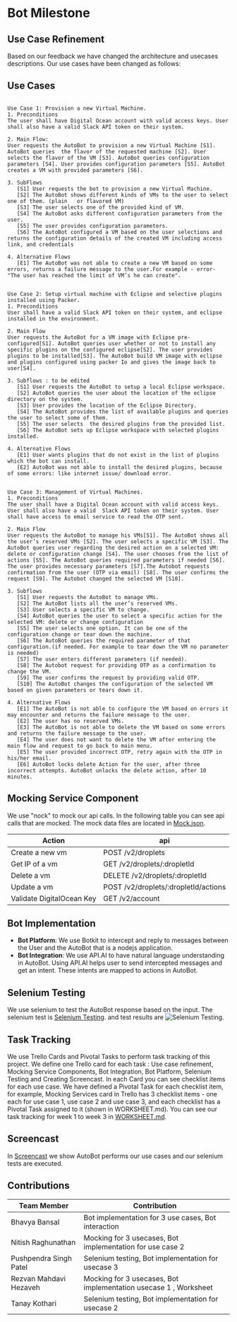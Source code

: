 # Bot Milestone

## Use Case Refinement
Based on our feedback we have changed the architecture and usecases descriptions. Our use cases have been changed as follows:

Use Cases
---
```

Use Case 1: Provision a new Virtual Machine.
1. Preconditions
The user shall have Digital Ocean account with valid access keys. User shall also have a valid Slack API token on their system.

2. Main Flow:
User requests the AutoBot to provision a new Virtual Machine [S1]. AutoBot queries  the flavor of the requested machine [S2]. User selects the flavor of the VM [S3]. AutoBot queries configuration parameters [S4]. User provides configuration parameters [S5]. AutoBot creates a VM with provided parameters [S6]. 

3. SubFlows
   [S1] User requests the bot to provision a new Virtual Machine.
   [S2] The AutoBot shows different kinds of VMs to the user to select one of them. (plain   or flavored VM)
   [S3] The user selects one of the provided kind of VM.
   [S4] The AutoBot asks different configuration parameters from the user.
   [S5] The user provides configuration parameters.
   [S6] The AutoBot configured a VM based on the user selections and returns the configuration details of the created VM including access link, and credentials

4. Alternative Flows
   [E1] The AutoBot was not able to create a new VM based on some errors, returns a failure message to the user.For example - error- "The user has reached the limit of VM’s he can create".

````
````
  
Use Case 2: Setup virtual machine with Eclipse and selective plugins installed using Packer.
1. Preconditions
User shall have a valid Slack API token on their system, and eclipse installed in the environment.

2. Main Flow
User requests the AutoBot for a VM image with Eclipse pre-configured[S1]. AutoBot queries user whether or not to install any specific plugins on the configured eclipse[S2]. The user provides plugins to be installed[S3]. The AutoBot build VM image with eclipse and plugins configured using packer Io and gives the image back to user[S4].

3. Subflows : to be edited
   [S1] User requests the AutoBot to setup a local Eclipse workspace.
   [S2] AutoBot queries the user about the location of the eclipse directory on the system.
   [S3] User provides the location of the Eclipse Directory.
   [S4] The AutoBot provides the list of available plugins and queries the user to select some of them. 
   [S5] The user selects  the desired plugins from the provided list.
   [S6] The AutoBot sets up Eclipse workspace with selected plugins installed.

4. Alternative Flows
   [E1] User wants plugins that do not exist in the list of plugins which the bot can install.
   [E2] AutoBot was not able to install the desired plugins, because of some errors: like internet issue/ download error.

````
````

Use Case 3: Management of Virtual Machines. 
1. Preconditions
The user shall have a Digital Ocean account with valid access keys. User shall also have a valid  Slack API token on their system. User shall have access to email service to read the OTP sent.

2. Main Flow
User requests the AutoBot to manage his VMs[S1]. The AutoBot shows all the user’s reserved VMs [S2]. The user selects a specific VM [S3]. The AutoBot queries user regarding the desired action on a selected VM: delete or configuration change [S4]. The user chooses from the list of actions [S5]. The AutoBot queries required parameters if needed [S6]. The user provides necessary parameters [S7].The Autobot requests confirmation from the user (OTP via email) [S8]. The user confirms the request [S9]. The Autobot changed the selected VM [S10].

3. Subflows
   [S1] User requests the AutoBot to manage VMs.
   [S2] The AutoBot lists all the user’s reserved VMs.
   [S3] User selects a specific VM to change.
   [S4] AutoBot queries the user to select a specific action for the selected VM: delete or change configuration
   [S5] The user selects one option. It can be one of the configuration change or tear down the machine. 
   [S6] The AutoBot queries the required parameter of that configuration.(if needed. For example to tear down the VM no parameter is needed)
   [S7] The user enters different parameters (if needed).
   [S8] The Autobot request for providing OTP as a confirmation to change the VM. 
   [S9] The user confirms the request by providing valid OTP.
   [S10] The AutoBot changes the configuration of the selected VM based on given parameters or tears down it.

4. Alternative Flows
   [E1] The AutoBot is not able to configure the VM based on errors it may encounter and returns the failure message to the user.
   [E2] The user has no reserved VMs.
   [E3] The AutoBot is not able to delete the VM based on some errors and returns the failure message to the user.
   [E4] The user does not want to delete the VM after entering the main flow and request to go back to main menu.
   [E5] The user provided incorrect OTP, retry again with the OTP in his/her email.
   [E6] AutoBot locks delete Action for the user, after three incorrect attempts. AutoBot unlocks the delete action, after 10 minutes. 

````
## Mocking Service Component

We use "nock" to mock our api calls. In the following table you can see api calls that are mocked. The mock data files are located in [Mock.json](https://github.ncsu.edu/bbansal/AutoBots/tree/master/serviceManager/DigitalOcean/mockData).

| Action   | api  
| ------------- | ------------ 
| Create a new vm     | POST /v2/droplets         
| Get IP of a vm      | GET /v2/droplets/:dropletId
| Delete a vm         | DELETE /v2/droplets/:dropletId
| Update a vm         | POST /v2/droplets/:dropletId/actions
| Validate DigitalOcean Key | GET /v2/account

## Bot Implementation

* **Bot Platform**: We use Botkit to intercept and reply to messages between the User and the AutoBot that is a nodejs application. 
* **Bot Integration**: We use API.AI to have natural language understanding in AutoBot. Using API.AI helps user to send intercepted messages and get an intent. These intents are mapped to actions in AutoBot. 

## Selenium Testing

We use selenium to test  the AutoBot response based on the input. The selenium test is [Selenium Testing](https://github.ncsu.edu/bbansal/AutoBots/tree/master/Selenium). and test results are ![Selenium Testing](). 

## Task Tracking

We use Trello Cards and Pivotal Tasks to perform task tracking of this project. We define one Trello card for each task : Use case refinement, Mocking Service Components, Bot Integration, Bot Platform, Selenium Testing and Creating Screencast. In each Card you can see checklist items for each use case. We have defined a Pivotal Task for each checklist item, for example, Mocking Services card in Trello has 3 checklist items - one each for use case 1, use case 2 and use case 3, and each checklist has a Pivotal Task assigned to it (shown in WORKSHEET.md). You can see our task tracking for week 1 to week 3 in [WORKSHEET.md](https://github.ncsu.edu/bbansal/AutoBots/blob/master/Docs/WORKSHEET.md).

## Screencast

In [Screencast](https://youtu.be/E4jFcvInCHA) we show AutoBot performs our use cases and our selenium tests are executed.

## Contributions

| Team Member   | Contribution   
| ------------- | ------------ 
| Bhavya Bansal      |  Bot implementation for 3 use cases, Bot interaction        
| Nitish Raghunathan     |    Mocking for 3 usecases, Bot implementation for use case 2
| Pushpendra Singh Patel |    Selenium testing, Bot implementation for usecase 3
| Rezvan Mahdavi Hezaveh  |   Mocking for 3 usecases, Bot implementation usecase 1 , Worksheet
| Tanay Kothari | Selenium testing, Bot implementation for usecase 2
